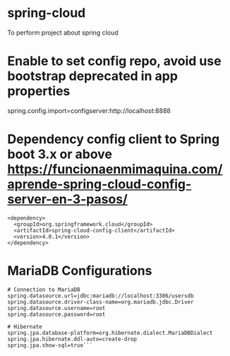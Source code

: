 # spring-cloud
To perform project about spring cloud

# Enable to set config repo, avoid use bootstrap deprecated in app properties
spring.config.import=configserver:http://localhost:8888

# Dependency config client to Spring boot 3.x or above https://funcionaenmimaquina.com/aprende-spring-cloud-config-server-en-3-pasos/
```
<dependency>
  <groupId>org.springframework.cloud</groupId>
  <artifactId>spring-cloud-config-client</artifactId>
  <version>4.0.1</version>
</dependency>
```

# MariaDB Configurations
```
# Connection to MariaDB
spring.datasource.url=jdbc:mariadb://localhost:3306/usersdb
spring.datasource.driver-class-name=org.mariadb.jdbc.Driver
spring.datasource.username=root
spring.datasource.password=root

# Hibernate
spring.jpa.database-platform=org.hibernate.dialect.MariaDBDialect
spring.jpa.hibernate.ddl-auto=create-drop
spring.jpa.show-sql=true```
